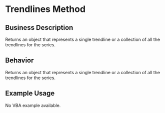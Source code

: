 # Trendlines Method

## Business Description
Returns an object that represents a single trendline or a collection of all the trendlines for the series.

## Behavior
Returns an object that represents a single trendline or a collection of all the trendlines for the series.

## Example Usage
No VBA example available.